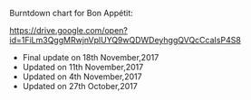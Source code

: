 Burntdown chart for Bon Appétit:

https://drive.google.com/open?id=1FiLm3QggMRwjnVplUYQ9wQDWDeyhggQVQcCcaIsP4S8


- Final update on 18th November,2017
- Updated on 11th November,2017
- Updated on 4th November,2017
- Updated on 27th October,2017
